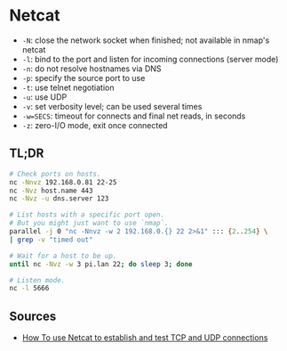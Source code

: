 # Netcat

- `-N`: close the network socket when finished; not available in nmap's netcat
- `-l`: bind to the port and listen for incoming connections (server mode)
- `-n`: do not resolve hostnames via DNS
- `-p`: specify the source port to use
- `-t`: use telnet negotiation
- `-u`: use UDP
- `-v`: set verbosity level; can be used several times
- `-w=SECS`: timeout for connects and final net reads, in seconds
- `-z`: zero-I/O mode, exit once connected

## TL;DR

```sh
# Check ports on hosts.
nc -Nnvz 192.168.0.81 22-25
nc -Nvz host.name 443
nc -Nvz -u dns.server 123

# List hosts with a specific port open.
# But you might just want to use `nmap`.
parallel -j 0 "nc -Nnvz -w 2 192.168.0.{} 22 2>&1" ::: {2..254} \
| grep -v "timed out"

# Wait for a host to be up.
until nc -Nvz -w 3 pi.lan 22; do sleep 3; done

# Listen mode.
nc -l 5666
```

## Sources

- [How To use Netcat to establish and test TCP and UDP connections]

<!-- project's references -->

[how to use netcat to establish and test tcp and udp connections]: https://www.digitalocean.com/community/tutorials/how-to-use-netcat-to-establish-and-test-tcp-and-udp-connections
